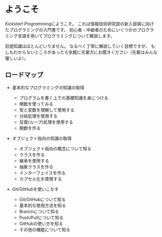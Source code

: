 # ようこそ

*Kickstart Programming*にようこそ。
これは情報技術研究部の新入部員に向けたプログラミングの入門書です。
初心者・中級者のためにいくつかのプログラミング言語を用いてプログラミングについて解説します。

前提知識はほとんどいりません。
なるべく丁寧に解説していく目標ですが、
もしもわからないところがあったら気軽に先輩方にお聞きください（先輩はみんな優しいよ）。

## ロードマップ

- 基本的なプログラミングの知識の取得
  - プログラムを書く上での基礎知識を身につける
  - 関数を使ってみる
  - 型と変数を理解して使用する
  - 分岐処理を使用する
  - 反復(ループ)処理を使用する
  - 関数を作る

- オブジェクト指向の知識の取得
  - オブジェクト指向の概念について知る
  - クラスを作る
  - 継承を使用する
  - 抽象クラスを作る
  - インターフェイスを作る
  - カプセル化を使用する

- Git/GitHubを使いこなす
  - Git/GitHubについて知る
  - 基本的な使用方法を知る
  - Branchについて知る
  - Push/Pullについて知る
  - GitHubの使い方を知る
  - その他の機能について知る

